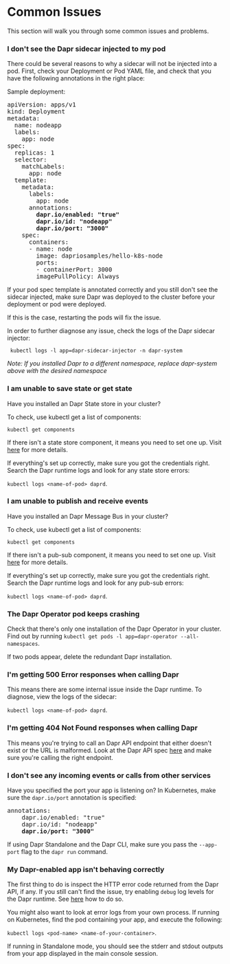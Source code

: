 # Common Issues

This section will walk you through some common issues and problems.

### I don't see the Dapr sidecar injected to my pod

There could be several reasons to why a sidecar will not be injected into a pod.
First, check your Deployment or Pod YAML file, and check that you have the following annotations in the right place:

Sample deployment:

<pre>
apiVersion: apps/v1
kind: Deployment
metadata:
  name: nodeapp
  labels:
    app: node
spec:
  replicas: 1
  selector:
    matchLabels:
      app: node
  template:
    metadata:
      labels:
        app: node
      annotations:
        <b>dapr.io/enabled: "true"</b>
        <b>dapr.io/id: "nodeapp"</b>
        <b>dapr.io/port: "3000"</b>
    spec:
      containers:
      - name: node
        image: dapriosamples/hello-k8s-node
        ports:
        - containerPort: 3000
        imagePullPolicy: Always
</pre>

If your pod spec template is annotated correctly and you still don't see the sidecar injected, make sure Dapr was deployed to the cluster before your deployment or pod were deployed.

If this is the case, restarting the pods will fix the issue.

In order to further diagnose any issue, check the logs of the Dapr sidecar injector:

```
 kubectl logs -l app=dapr-sidecar-injector -n dapr-system
```

*Note: If you installed Dapr to a different namespace, replace dapr-system above with the desired namespace*

### I am unable to save state or get state

Have you installed an Dapr State store in your cluster?

To check, use kubectl get a list of components:

`kubectl get components`

If there isn't a state store component, it means you need to set one up.
Visit [here](../components/redis.md) for more details.

If everything's set up correctly, make sure you got the credentials right.
Search the Dapr runtime logs and look for any state store errors:

`kubectl logs <name-of-pod> daprd`.

### I am unable to publish and receive events

Have you installed an Dapr Message Bus in your cluster?

To check, use kubectl get a list of components:

`kubectl get components`

If there isn't a pub-sub component, it means you need to set one up.
Visit [here](../components/redis.md#configuring-redis-for-pubsub) for more details.

If everything's set up correctly, make sure you got the credentials right.
Search the Dapr runtime logs and look for any pub-sub errors:

`kubectl logs <name-of-pod> daprd`.

### The Dapr Operator pod keeps crashing

Check that there's only one installation of the Dapr Operator in your cluster.
Find out by running `kubectl get pods -l app=dapr-operator --all-namespaces`.

If two pods appear, delete the redundant Dapr installation.

### I'm getting 500 Error responses when calling Dapr

This means there are some internal issue inside the Dapr runtime.
To diagnose, view the logs of the sidecar:

`kubectl logs <name-of-pod> daprd`.

### I'm getting 404 Not Found responses when calling Dapr

This means you're trying to call an Dapr API endpoint that either doesn't exist or the URL is malformed.
Look at the Dapr API spec [here](https://github.com/dapr/spec) and make sure you're calling the right endpoint.

### I don't see any incoming events or calls from other services

Have you specified the port your app is listening on?
In Kubernetes, make sure the `dapr.io/port` annotation is specified:

<pre>
annotations:
    dapr.io/enabled: "true"
    dapr.io/id: "nodeapp"
    <b>dapr.io/port: "3000"</b>
</pre>

If using Dapr Standalone and the Dapr CLI, make sure you pass the `--app-port` flag to the `dapr run` command.

### My Dapr-enabled app isn't behaving correctly

The first thing to do is inspect the HTTP error code returned from the Dapr API, if any.
If you still can't find the issue, try enabling `debug` log levels for the Dapr runtime. See [here](logs.md) how to do so.

You might also want to look at error logs from your own process. If running on Kubernetes, find the pod containing your app, and execute the following:

`kubectl logs <pod-name> <name-of-your-container>`.

If running in Standalone mode, you should see the stderr and stdout outputs from your app displayed in the main console session.
